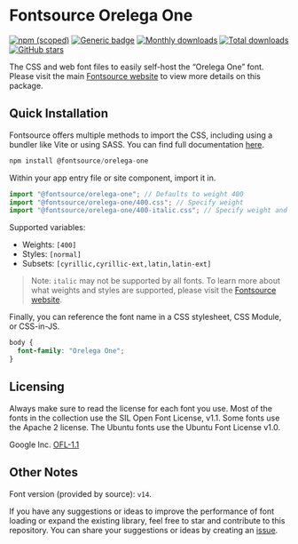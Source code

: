 # Fontsource Orelega One

[![npm (scoped)](https://img.shields.io/npm/v/@fontsource/orelega-one?color=brightgreen)](https://www.npmjs.com/package/@fontsource/orelega-one) [![Generic badge](https://img.shields.io/badge/fontsource-passing-brightgreen)](https://github.com/fontsource/fontsource) [![Monthly downloads](https://badgen.net/npm/dm/@fontsource/orelega-one)](https://github.com/fontsource/fontsource) [![Total downloads](https://badgen.net/npm/dt/@fontsource/orelega-one)](https://github.com/fontsource/fontsource) [![GitHub stars](https://img.shields.io/github/stars/fontsource/fontsource.svg?style=social&label=Star)](https://github.com/fontsource/fontsource/stargazers)

The CSS and web font files to easily self-host the “Orelega One” font. Please visit the main [Fontsource website](https://fontsource.org/fonts/orelega-one) to view more details on this package.

## Quick Installation

Fontsource offers multiple methods to import the CSS, including using a bundler like Vite or using SASS. You can find full documentation [here](https://fontsource.org/docs/getting-started/introduction).

```javascript
npm install @fontsource/orelega-one
```

Within your app entry file or site component, import it in.

```javascript
import "@fontsource/orelega-one"; // Defaults to weight 400
import "@fontsource/orelega-one/400.css"; // Specify weight
import "@fontsource/orelega-one/400-italic.css"; // Specify weight and style
```

Supported variables:
- Weights: `[400]`
- Styles: `[normal]`
- Subsets: `[cyrillic,cyrillic-ext,latin,latin-ext]`

> Note: `italic` may not be supported by all fonts. To learn more about what weights and styles are supported, please visit the [Fontsource website](https://fontsource.org/fonts/orelega-one).

Finally, you can reference the font name in a CSS stylesheet, CSS Module, or CSS-in-JS.

```css
body {
  font-family: "Orelega One";
}
```

## Licensing
Always make sure to read the license for each font you use. Most of the fonts in the collection use the SIL Open Font License, v1.1. Some fonts use the Apache 2 license. The Ubuntu fonts use the Ubuntu Font License v1.0.

Google Inc.
[OFL-1.1](http://scripts.sil.org/OFL)

## Other Notes
Font version (provided by source): `v14`.

If you have any suggestions or ideas to improve the performance of font loading or expand the existing library, feel free to star and contribute to this repository. You can share your suggestions or ideas by creating an [issue](https://github.com/fontsource/fontsource/issues).